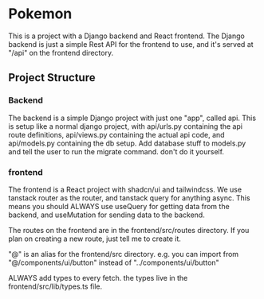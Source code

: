 # Pokemon

This is a project with a Django backend and React frontend.
The Django backend is just a simple Rest API for the frontend to use, and it's served at "/api" on the frontend directory.

## Project Structure
### Backend
The backend is a simple Django project with just one "app", called api.
This is setup like a normal django project, with api/urls.py containing the api route definitions, api/views.py containing the actual api code, and api/models.py containing the db setup.
Add database stuff to models.py and tell the user to run the migrate command. don't do it yourself.

### frontend
The frontend is a React project with shadcn/ui and tailwindcss. 
We use tanstack router as the router, and tanstack query for anything async. 
This means you should ALWAYS use useQuery for getting data from the backend, and useMutation for sending data to the backend.

The routes on the frontend are in the frontend/src/routes directory. 
If you plan on creating a new route, just tell me to create it.

"@" is an alias for the frontend/src directory. e.g. you can import from "@/components/ui/button" instead of "../components/ui/button"

ALWAYS add types to every fetch. the types live in the frontend/src/lib/types.ts file.
